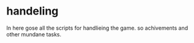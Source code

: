  # handeling

In here gose all the scripts for handlieing the game. so achivements and other mundane tasks.